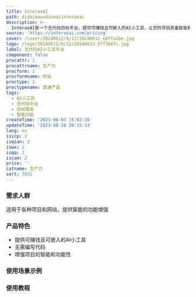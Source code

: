 ```yaml
---
title: InteraxAI
path: didaimawudaima/interaxai
description: >-
  InteraxAI是一个无代码白标平台，提供可赚钱且可嵌入的AI小工具，让您的项目具备智能和功能性，无需编写任何代码。我们为所有用户提供免费套餐，并为需要更多功能的用户提供专业套餐。
source: 'https://interaxai.com/pricing'
cover: /cover/20240612/6/12/20240612_e8ffa1be.jpg
logo: /logo/20240612/6/12/20240612_5ff3b87c.jpg
label: 无代码AI小工具平台
component: false
procattr: 1
procattrname: 生产力
procform: 1
procformname: 网站
proctype: 1
proctypename: 普通产品
tags:
  - AI小工具
  - 无代码平台
  - 白标服务
  - 智能功能
createTime: '2023-08-03 15:02:36'
updateTime: '2023-08-18 20:15:33'
lang: en
isicp: 2
isqian: 2
iswx: 2
isqq: 2
iscom: 2
price: ''
catname: 生产力
sort: 7035
---
```




### 需求人群
适用于各种项目和网站，提供智能的功能增强

### 产品特色
- 提供可赚钱且可嵌入的AI小工具
- 无需编写代码
- 增强项目的智能和功能性

### 使用场景示例


### 使用教程


  
